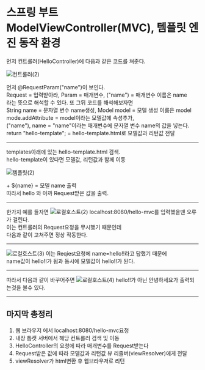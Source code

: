 # 스프링 부트 ModelViewController(MVC), 템플릿 엔진 동작 환경
먼저 컨트롤러(HelloController)에 다음과 같은 코드를 쳐준다.

![컨트롤러(2)](%EC%82%AC%EC%A7%84%20%ED%8F%B4%EB%8D%94%5CHelloController(2).png)

먼저 @RequestParam("name")이 보인다.<br>Request = 입력받아라, Param = 매개변수, ("name") = 매개변수 이름은 name<br>라는 뜻으로 해석할 수 있다. 또 그뒤 코드를 해석해보자면<br>String name = 문자열 변수 name생성, Model model = 모델 생성 이름은 model<br>mode.addAttribute = model이라는 모델값에 속성추가,<br>("name"), name = "name"이라는 매개변수에 문자열 변수 name의 값을 넣는다.<br>return "hello-template"; = hello-template.html로 모델값과 리턴값 전달

---

templates아래에 있는 hello-template.html 검색.<br>hello-template이 있다면 모델값, 리턴값과 함께 이동

![템플릿(2)](%EC%82%AC%EC%A7%84%20%ED%8F%B4%EB%8D%94%5C%ED%85%9C%ED%94%8C%EB%A6%BF(2).png)

\+ ${name} = 모델 name 출력<br>따라서 hello 와 아까 Request받은 값을 출력.

---

한가지 예를 들자면
![로컬호스트(2)](%EC%82%AC%EC%A7%84%20%ED%8F%B4%EB%8D%94%5C%EB%A1%9C%EC%BB%AC%ED%98%B8%EC%8A%A4%ED%8A%B8(2).png)
localhost:8080/hello-mvc를 입력했을땐 오류가 걸린다.<br>이는 컨트롤러의 Request요청을 무시했기 때문인데<br>다음과 같이 고쳐주면 정상 작동한다.

---

![로컬호스트(3)](%EC%82%AC%EC%A7%84%20%ED%8F%B4%EB%8D%94%5C%EB%A1%9C%EC%BB%AC%ED%98%B8%EC%8A%A4%ED%8A%B8(3).png)
이는 Reqiest요청에 name=hello!!라고 답했기 때문에<br>name값이 hello!!가 됨과 동시에 모델값이 hello!!가 된다.

---

따라서 다음과 같이 바꾸어주면
![로컬호스트(4)](%EC%82%AC%EC%A7%84%20%ED%8F%B4%EB%8D%94%5C%EB%A1%9C%EC%BB%AC%ED%98%B8%EC%8A%A4%ED%8A%B8(4).png)
hello!!가 아닌 안녕하세요가 출력되는것을 볼수 있다.

---

## 마지막 총정리

1. 웹 브라우저 에서 localhost:8080/hello-mvc요청
2. 내장 톰캣 서버에서 해당 컨트롤러 검색 및 이동
3. HelloController의 요청에 따라 매개변수를 Request받는다
4. Request받은 값에 따라 모델값과 리턴값 뷰 리졸버(viewResolver)에게 전달
5. viewResolver가 html변환 후 웹브라우저로 리턴